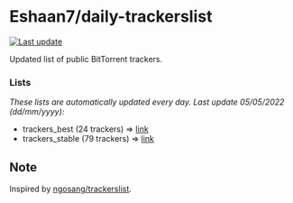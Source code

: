 
# Eshaan7/daily-trackerslist 

[![Last update](https://img.shields.io/badge/Last%20update-05/05/2022-blue.svg)](#)

Updated list of public BitTorrent trackers.

### Lists
*These lists are automatically updated every day. Last update 05/05/2022 (_dd/mm/yyyy_):*

* trackers_best (24 trackers) => [link](https://raw.githubusercontent.com/eshaan7/daily-trackerslist/master/trackers_best.txt)
* trackers_stable (79 trackers) => [link](https://raw.githubusercontent.com/eshaan7/daily-trackerslist/master/trackers_stable.txt)

## Note

Inspired by [ngosang/trackerslist](https://github.com/ngosang/trackerslist).
